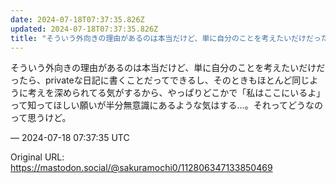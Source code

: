 ```yaml
---
date: 2024-07-18T07:37:35.826Z
updated: 2024-07-18T07:37:35.826Z
title: "そういう外向きの理由があるのは本当だけど、単に自分のことを考えたいだけだったら、[...]"
---
```


<p>そういう外向きの理由があるのは本当だけど、単に自分のことを考えたいだけだったら、privateな日記に書くことだってできるし、そのときもほとんど同じように考えを深められてる気がするから、やっぱりどこかで「私はここにいるよ」って知ってほしい願いが半分無意識にあるような気はする…。それってどうなのって思うけど。</p>

&mdash; 2024-07-18 07:37:35 UTC

Original URL: https://mastodon.social/@sakuramochi0/112806347133850469
